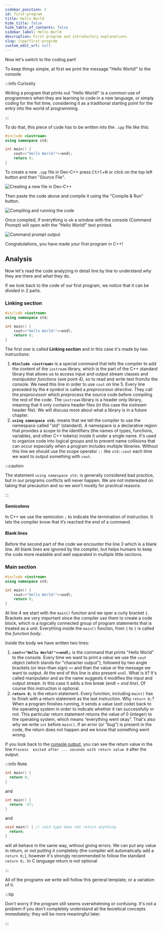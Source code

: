 ```yaml
---
sidebar_position: 2
id: first-program
title: Hello World
hide_title: false
hide_table_of_contents: false
sidebar_label: Hello World
description: First program and introductory explanations.
slug: /cpp/first-program
custom_edit_url: null
---
```



Now let's switch to the coding part! 

To keep things simple, at first we print the message "Hello World!" to the console.

:::info Curiosity

Writing a program that prints out "Hello World!" is a common use of programmers when they are 
learning to code in a new language, or simply coding for the fist time, considering it as a 
traditional starting point for the entry into the world of programming.

:::

To do that, this piece of code has to be written into the `.cpp` file like this:

```cpp title="hello-world.cpp"
#include <iostream>
using namespace std;

int main() {
	cout<<"Hello World!"<<endl;
	return 0;
}
```

To create a new `.cpp` file in Dev-C++ press <kbd>Ctrl</kbd>+<kbd>N</kbd> or click on the top 
left button and then "Source File".

![Creating a new file in Dev-C++](./assets/creating-new-file.png)

Then paste the code above and compile it using the "Compile & Run" button.

![Compiling and running the code](./assets/compile-run.png)

Once compiled, if everything is ok a window with the console (Command Prompt) will open with 
the "Hello World!" text printed.

![Command prompt output](./assets/console-output-hello-world.png)

Congratulations, you have made your first program in C++!


## Analysis

Now let's read the code analyzing in detail line by line to understand *why* they are 
there and *what* they do.

If we look back to the code of our first program, we notice that it can be divided in 2 parts.


### Linking section

```cpp {1,2}
#include <iostream>
using namespace std;

int main() {
	cout<<"Hello World!"<<endl;
	return 0;
}
```

The first one is called **Linking section** and in this case it's made by two instructions:

1. **`#include <iostream>`** is a special command that tells the compiler to add the content 
of the `iostream` library,  which is the part of the C++ standard library that allows us 
to access input and output stream classes and *manipulator functions* (see point 4), so to 
read and write text from/to the console. We need this line in order to use `cout` on 
line 5. Every line preceded by the `#` symbol is called a *preprocessor directive*. They 
call the *preprocessor* which *pre*process the source code before compiling the rest of 
the code. The `iostream` library is a header only library, meaning that it only contains 
header files (in this case the *iostream* header file). We will discuss more about what a 
library is in a future chapter.
2. **`using namespace std;`** means that we tell the compiler to use the namespace called 
"std" (standard). A namespace is a declarative region that provides a scope to the 
identifiers (the names of types, functions, variables, and other C++ tokens) inside it 
under a single name. It's used to organize code into logical groups and to prevent name 
collisions that can occur especially when a program includes multiple libraries.
Without this line we should use the scope operator `::` like `std::cout` each time we 
want to output something with `cout`.

:::caution

The statement `using namespace std;` is generally considered bad practice, but in our 
programs conflicts will never happen. We are not insterested on taking that precaution
and so we won't mostly for practical reasons.

:::

#### Semicolons

In C++ we use the semicolon `;` to indicate the termination of instruction. It lets the 
compiler know that it’s reached the end of a command.

#### Blank lines

Before the second part of the code we encounter the line 3 which is a blank line. All 
blank lines are ignored by the compiler, but helps humans to keep the code more readable 
and well separated in multiple little sections.


### Main section

```cpp {4-7}
#include <iostream>
using namespace std;

int main() {
	cout<<"Hello World!"<<endl;
	return 0;
}
```

At line 4 we start with the `main()` functon and we oper a curly bracket `{`.
Brackets are very important since the compiler use them to create a code block, which is a 
logically connected group of program statements that is treated as a unit.
Everything inside the `main()` functon, from `{` to `}` is called the *function body*.

Inside the body we have written two lines:

1. **`cout<<"Hello World!"<<endl;`** is the command that prints "Hello World" to the console. 
Every time we want to print a value we use the `cout` object (which stands for "character 
output"), followed by two angle brackets (or less-than sign) `<<` and than the value or the 
message we want to output. At the end of this line is also present `endl`. What is it? It's 
called manipulator and as the name suggests it modifies the input and output stream. In this 
case it adds a line break (endl = *end line*). Of course this instruction is optional.
2. **`return 0;`** is the return statement. Every function, including `main()` has to finish 
with a return statement as the last instruction. Why `return 0;`? When a program finishes 
running, it sends a value (*exit code*) back to the operating system in order to indicate 
whether it ran successfully or not. This particular return statement returns the value of 0 
(integer) to the operating system, which means “everything went okay”. That's also why we 
write `int` before `main()`. If an error (or "*bug*") is present in the code, the return 
does not happen and we know that something went wrong. 

If you look back to the [console output](./assets/console-output-hello-world.png), you can see the return value in the line `Process 
exited after ... seconds with return value 0` after the output.

:::info Note

```cpp
int main() {
  return 0;
}
```
and
```cpp
int main() {
  return -57;
}
```
and
```cpp
void main() { // void type does not return anything
  return;
}
```
will all behave in the same way, without giving errors. We can put any value in return, or 
not putting it completely (the compiler will automatically add a `return 0;`), however 
it's strongly recommended to follow the standard `return 0;`. In C language return is not 
optional

:::

All of the programs we write will follow this general template, or a variation of it.

:::tip

Don't worry if the program still seems overwhelming or confusing. It's not a problem if you 
don't completely understand all the teoretical concepts immediately; they will be more 
meaningful later.

:::